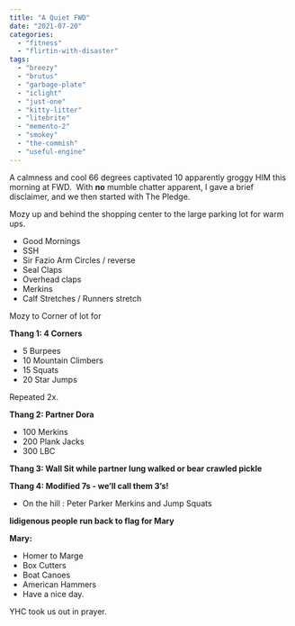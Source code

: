 ```yaml
---
title: "A Quiet FWD"
date: "2021-07-20"
categories: 
  - "fitness"
  - "flirtin-with-disaster"
tags: 
  - "breezy"
  - "brutus"
  - "garbage-plate"
  - "iclight"
  - "just-one"
  - "kitty-litter"
  - "litebrite"
  - "memento-2"
  - "smokey"
  - "the-commish"
  - "useful-engine"
---
```


A calmness and cool 66 degrees captivated 10 apparently groggy HIM this morning at FWD.  With **no** mumble chatter apparent, I gave a brief disclaimer, and we then started with The Pledge. 

Mozy up and behind the shopping center to the large parking lot for warm ups.

- Good Mornings
- SSH
- Sir Fazio Arm Circles / reverse
- Seal Claps
- Overhead claps
- Merkins
- Calf Stretches / Runners stretch 

Mozy to Corner of lot for 

**Thang 1: 4 Corners**

- 5 Burpees 
- 10 Mountain Climbers
- 15 Squats 
- 20 Star Jumps 

Repeated 2x.

**Thang 2: Partner Dora** 

- 100 Merkins 
- 200 Plank Jacks
- 300 LBC

**Thang 3: Wall Sit while partner lung walked or bear crawled pickle** 

**Thang 4: Modified 7s - we’ll call them 3’s!** 

- On the hill : Peter Parker Merkins and Jump Squats 

**Iidigenous people run back to flag for Mary**

**Mary:** 

- Homer to Marge
- Box Cutters 
- Boat Canoes 
- American Hammers 
- Have a nice day. 

YHC took us out in prayer.
